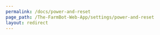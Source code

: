 ```yaml
---
permalink: /docs/power-and-reset
page_path: /The-FarmBot-Web-App/settings/power-and-reset
layout: redirect
---
```

